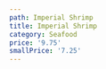 ```yaml
---
path: Imperial Shrimp
title: Imperial Shrimp
category: Seafood
price: '9.75'
smallPrice: '7.25'
---
```


